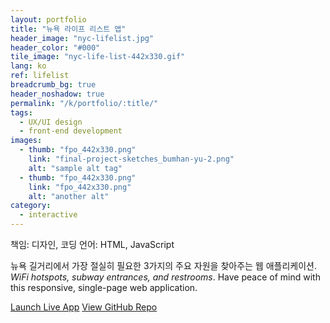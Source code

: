 ```yaml
---
layout: portfolio
title: "뉴욕 라이프 리스트 앱"
header_image: "nyc-lifelist.jpg"
header_color: "#000"
tile_image: "nyc-life-list-442x330.gif"
lang: ko
ref: lifelist
breadcrumb_bg: true
header_noshadow: true
permalink: "/k/portfolio/:title/"
tags:
  - UX/UI design
  - front-end development
images:
  - thumb: "fpo_442x330.png"
    link: "final-project-sketches_bumhan-yu-2.png"
    alt: "sample alt tag"
  - thumb: "fpo_442x330.png"
    link: "fpo_442x330.png"
    alt: "another alt"
category:
  - interactive
---
```

<div class="project-info">
  <span>책임:</span> 디자인, 코딩
  <span>언어:</span> HTML, JavaScript
</div>

  뉴욕 길거리에서 가장 절실히 필요한 3가지의 주요 자원을 찾아주는 웹 애플리케이션. *WiFi hotspots, subway entrances, and restrooms*. Have peace of mind with this responsive, single-page web application.

<div class="buttons">
  <span class="unselectable">
  <a href="https://baadaa.github.io/nyc-life-list/" title="Launch live app" target="_blank">Launch Live App</a></span>
  <span class="unselectable"><a href="https://github.com/baadaa/NYC-Life-List" title="GitHub repo" target="_blank">View GitHub Repo</a></span>
</div>
